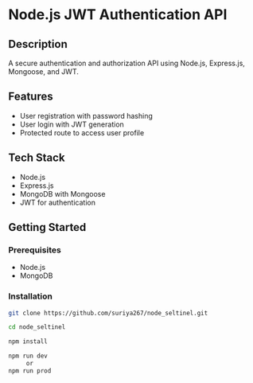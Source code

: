 # Node.js JWT Authentication API

## Description
A secure authentication and authorization API using Node.js, Express.js, Mongoose, and JWT.

## Features
- User registration with password hashing
- User login with JWT generation
- Protected route to access user profile

## Tech Stack
- Node.js
- Express.js
- MongoDB with Mongoose
- JWT for authentication

## Getting Started

### Prerequisites
- Node.js
- MongoDB

### Installation
```bash
git clone https://github.com/suriya267/node_seltinel.git

cd node_seltinel

npm install

npm run dev 
     or 
npm run prod
